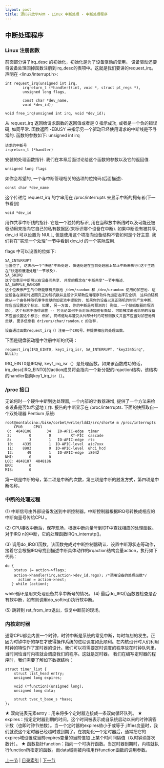 ```yaml
---
layout: post
title: 源码开放学ARM - Linux 中断处理 - 中断处理程序
---
```


## 中断处理程序

### Linux 注册函数

前面部分讲了irq_desc 的初始化，初始化是为了设备驱动的使用。
设备驱动还要将设备处理回掉函数注册到irq_desc的表项中。这就是我们要讲的request_irq。
 声明在 <linux/interrupt.h>:
 
	int request_irq(unsigned int irq,
			irqreturn_t (*handler)(int, void *, struct pt_regs *),
			unsigned long flags,

			const char *dev_name,
			void *dev_id);

	void free_irq(unsigned int irq, void *dev_id);

从 request_irq 返回给请求函数的返回值或者是 0 指示成功, 或者是一个负的错误码, 如同平常. 函数返回 -EBUSY 来指示另一个驱动已经使用请求的中断线是不寻常的. 函数的参数如下:
	unsigned int irq 

	请求的中断号
	irqreturn_t (*handler) 
	
安装的处理函数指针. 我们在本章后面讨论给这个函数的参数以及它的返回值.
	
	unsigned long flags 
	
如你会希望的, 一个与中断管理相关的选项的位掩码(后面描述).

	const char *dev_name 
	
这个传递给 request_irq 的字串用在 /proc/interrupts 来显示中断的拥有者(下一节看到)

	void *dev_id 
	
用作共享中断线的指针. 它是一个独特的标识, 用在当释放中断线时以及可能还被驱动用来指向它自己的私有数据区(来标识哪个设备在中断). 如果中断没有被共享, dev_id 可以设置为 NULL, 但是使用这个项指向设备结构不管如何是个好主意. 我们将在"实现一个处理"一节中看到 dev_id 的一个实际应用.

flags 中可以设置的位如下:

	SA_INTERRUPT 
	当置位了, 这表示一个"快速"中断处理. 快速处理在当前处理器上禁止中断来执行(这个主题在"快速和慢速处理"一节涉及).
	SA_SHIRQ 
	这个位表示中断可以在设备间共享. 共享的概念在"中断共享"一节中略述.
	SA_SAMPLE_RANDOM 
	这个位表示产生的中断能够有贡献给 /dev/random 和 /dev/urandom 使用的加密池. 这些设备在读取时返回真正的随机数并且设计来帮助应用程序软件为加密选择安全钥. 这样的随机数从一个由各种随机事件贡献的加密池中提取的. 如果你的设备以真正随机的时间产生中断, 你应当设置这个标志. 如果, 另一方面, 你的中断是可预测的( 例如, 一个帧抓取器的场消隐), 这个标志不值得设置 -- 它无论如何不会对系统加密有贡献. 可能被攻击者影响的设备不应当设置这个标志; 例如, 网络驱动易遭受从外部计时的可预测报文并且不应当对加密池有贡献. 更多信息看 drivers/char/random.c 的注释. 

	设备通过函数request_irq（）注册一个IRQ号，并提供相应的处理函数。
 
 下面是键盘驱动程中注册中断的代码：

	request_irq(IRQ_EINT0, key1_irq_isr, SA_INTERRUPT, "key2345irq", NULL);
 
IRQ_EINT0是IRQ号, key1_irq_isr（）是处理函数。如果该函数成功的话，irq_desc[IRQ_EINT0]的action成员将会指向一个新分配的irqaction结构，该结构的handler指向key1_irq_isr（）。 

### /proc 接口

无论何时一个硬件中断到达处理器, 一个内部的计数器递增, 提供了一个方法来检查设备是否如希望地工作. 报告的中断显示在 /proc/interrupts. 下面的快照取自一个双处理器 Pentium 系统:

	root@montalcino:/bike/corbet/write/ldd3/src/short# m /proc/interrupts
		CPU0     CPU1 
	 0:  4848108       34   IO-APIC-edge  timer 
	 2:        0        0         XT-PIC  cascade 
	 8:        3        1   IO-APIC-edge  rtc 
	 10:    4335        1  IO-APIC-level  aic7xxx 
	 11:    8903        0  IO-APIC-level  uhci_hcd 
	 12:      49        1   IO-APIC-edge  i8042  
	NMI:       0        0  
	LOC: 4848187  4848186  
	ERR:       0  
	MIS:       0  

第一项是中断的号，第二项是中断的次数，第三项是中断的触发方式，第四项是中断名称。

### 中断的处理过程

(1) 中断信号由外部设备发送到中断控制器，中断控制器根据IRQ号转换成相应的中断向量号传给CPU 。

(2) CPU接收中断后，保存现场，根据中断向量号到IDT中查找相应的处理函数。对于IRQ n的中断，它的处理函数IRQn_interrutp()。

(3) 调用do_IRQ()函数。该函数完成对中断控制器确认、设置中断源状态等动作，接着它会根据IRQ号找到描述中断具体动作的irqaction结构变量action，执行如下代码：

	do {
	    status |= action->flags;
	    action->handler(irq,action->dev_id,regs); /*调用设备的处理函数*/
	      action = action->next;
	   } while (action);
	   
   while循环是用来处理设备共享中断号的情况。
(4) 最后do_IRQ()函数要检查是否有软中断，如有则调用do_softirq()执行软中断。

(5) 跳转到 ret_from_intr退出，恢复中断前的现场。 

### 内核定时器

通常CPU都会内置一个时钟，时钟中断是系统的常见中断，每时每刻的发生。正因为时钟中断的存在才使得操作系统的进程调度如此顺利。在内核设计时人们利用时钟的特性作了定时器的设计。我们可以将需要定时调度的程序放在时钟队列里，当时间恰当时内核就会调度我们的程序。这就是定时器。
我们在编写定时器的程序时，我们需要了解如下数据结构：

	struct timer_list {
		struct list_head entry;
		unsigned long expires;

		void (*function)(unsigned long);
		unsigned long data;

		struct tvec_t_base_s *base;
	};

★	双向链表元素entry：用来将多个定时器连接成一条双向循环队列。 
★	expires：指定定时器到期的时间，这个时间被表示成自系统启动以来的时钟滴答计数（也即时钟节拍数）。当一个定时器的expires值小于或等于 jiffies变量时，我们就说这个定时器已经超时或到期了。在初始化一个定时器后，通常把它的expires域设置成当前expires变量的当前值加 上某个时间间隔值（以时钟滴答次数计）。 
★	函数指针function：指向一个可执行函数。当定时器到期时，内核就执行function所指定的函数。而data域则被内核用作function函数的调用参数。 



[上一节](chp104-2.html)  |  [目录索引](../index.html)  |  [下一节](chp104-4.html)
